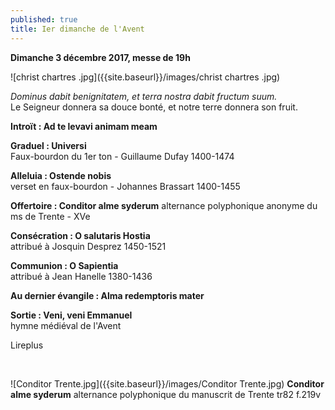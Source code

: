 ```yaml
---
published: true
title: Ier dimanche de l'Avent
---
```

**Dimanche 3 décembre 2017, messe de 19h**  

![christ chartres .jpg]({{site.baseurl}}/images/christ chartres .jpg)


*Dominus dabit benignitatem, et terra nostra dabit fructum suum.*  
Le Seigneur donnera sa douce bonté, et notre terre donnera son fruit.

**Introït : Ad te levavi animam meam**

**Graduel : Universi**  
Faux-bourdon du 1er ton - Guillaume Dufay 1400-1474

**Alleluia : Ostende nobis**  
verset en faux-bourdon - Johannes Brassart 1400-1455

**Offertoire : Conditor alme syderum**
alternance polyphonique anonyme du ms de Trente - XVe

**Consécration : O salutaris Hostia**  
attribué à Josquin Desprez 1450-1521

**Communion : O Sapientia**  
attribué à Jean Hanelle 1380-1436

**Au dernier évangile : Alma redemptoris mater**  

**Sortie : Veni, veni Emmanuel**  
hymne médiéval de l'Avent

Lireplus

&nbsp;

![Conditor Trente.jpg]({{site.baseurl}}/images/Conditor Trente.jpg)
**Conditor alme syderum** alternance polyphonique du manuscrit de Trente tr82 f.219v
